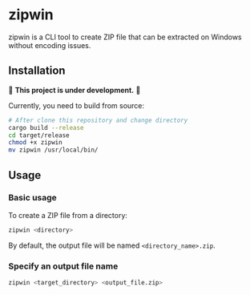 # zipwin

zipwin is a CLI tool to create ZIP file that can be extracted on Windows without encoding issues.

## Installation

:construction: **This project is under development.** :construction:

Currently, you need to build from source:

```sh
# After clone this repository and change directory
cargo build --release
cd target/release
chmod +x zipwin
mv zipwin /usr/local/bin/
```

## Usage

### Basic usage

To create a ZIP file from a directory:

```sh
zipwin <directory>
```

By default, the output file will be named `<directory_name>.zip`.

### Specify an output file name

```sh
zipwin <target_directory> <output_file.zip>
```
